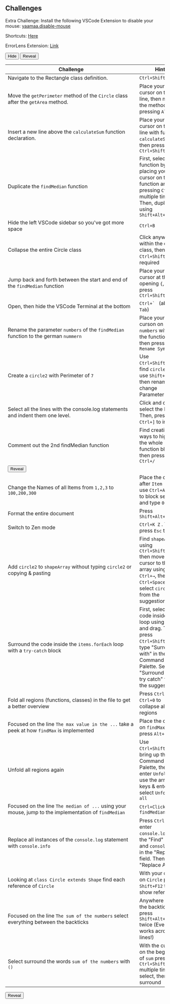 ## Challenges ##

Extra Challenge: Install the following VSCode Extension to disable your mouse: [yaamaa.disable-mouse](https://marketplace.visualstudio.com/items?itemName=yaamaa.disable-mouse)

Shortcuts: [Here](https://code.visualstudio.com/shortcuts/keyboard-shortcuts-windows.pdf)

ErrorLens Extension: [Link](https://marketplace.visualstudio.com/items?itemName=usernamehw.errorlens)

<script>
    function hideHints(){
        var tableCells = document.getElementsByTagName('td');

        for (var i = 0; i < tableCells.length; i++) {
            if (tableCells[i].cellIndex % 2 == 1) {
                tableCells[i].style.visibility = 'hidden'
            }
        }
    }
    function revealHint(){
        var tableCells = document.getElementsByTagName('td');
        for (var i = 0; i < tableCells.length; i++) {
            if(tableCells[i].style.visibility == 'hidden'){
                tableCells[i].style.visibility = 'visible';
                break;
            }
        }
    }
</script>
<button onclick=hideHints();>Hide</button> 
<button onclick=revealHint();>Reveal</button> 

| <div style="width: 400px">Challenge</div> | Hint |
| ----------| -------- |
| Navigate to the Rectangle class definition. | `Ctrl+Shift+O` |
| Move the `getPerimeter` method of the `Circle` class after the `getArea` method. | Place your cursor on the line, then move the method by pressing `Alt+↓`|
| Insert a new line above the `calculateSum` function declaration. | Place your cursor on the line with function `calculateSum`, then press `Ctrl+Shift+Enter` |
| Duplicate the `findMedian` function | First, select the function by placing your cursor on the function and pressing `Ctrl+L` multiple times. Then, duplicate it using `Shift+Alt+↓` |
| Hide the left VSCode sidebar so you've got more space | `Ctrl+B` |
| Collapse the entire Circle class | Click anywhere within the circle class, then press `Ctrl+Shift+[` as required |
| Jump back and forth between the start and end of the `findMedian` function | Place your cursor at the opening `{`, then press `Ctrl+Shift+\` |
| Open, then hide the VSCode Terminal at the bottom | ``Ctrl+` `` (above `Tab`)|
| Rename the parameter `numbers` of the `findMedian` function to the german `nummern` | Place your curson on any `numbers` within the function, then press `F2` to `Rename Symbol` |
| Create a `circle2` with Perimeter of `7` | Use `Ctrl+Shift+O` to find `circle`, then use `Shift+Alt+↓`, then rename and change Parameter |
| Select all the lines with the console.log statements and indent them one level. | Click and drag to select the lines. Then, press `Ctrl+]` to indent |
| Comment out the 2nd findMedian function | Find creative ways to highlight the whole function block, then press `Ctrl+/` |
| <button onclick=revealHint();>Reveal</button> | |
| Change the Names of all Items from `1,2,3` to `100,200,300` | Place the cursor after `Item 1`, then use `Ctrl+Alt+↓` to block select and type `00` |
| Format the entire document | Press `Shift+Alt+F` |
| Switch to Zen mode | `Ctrl+K Z` . To exit press `Esc` twice |
| Add `circle2` to `shapeArray` without typing `circle2` or copying & pasting | Find `shapeArray` using `Ctrl+Shift+O` then move the cursor to the array using `Ctrl+→`, then use `Ctrl+Space` to select `circle2` from the suggestions |
| Surround the code inside the `items.forEach` loop with a `try-catch` block | First, select the code inside the loop using click and drag. Then, press `Ctrl+Shift+P` and type "Surround with" in the Command Palette. Select "Surround with try catch" from the suggestions |
| Fold all regions (functions, classes) in the file to get a better overview | Press `Ctrl+K Ctrl+0` to collapse all regions |
| Focused on the line `The max value in the ...` take a peek at how `findMax` is implemented | Place the cursor on `findMax` and press `Alt+F12` |
| Unfold all regions again | Use `Ctrl+Shift+P` to bring up the Command Palette, then enter `Unfold` and use the arrow keys & enter to select `Unfold all` |
| Focused on the line `The median of ...` using your mouse, jump to the implementation of `findMedian` | `Ctrl+Click` on `findMedian` |
| Replace all instances of the `console.log` statement with `console.info` | Press `Ctrl+H`, enter `console.log` in the "Find" field and `console.info` in the "Replace" field. Then, click "Replace All" |
| Looking at `class Circle extends Shape` find each reference of `Circle` | With your cursor on `Circle` press `Shift+F12` to show references |
| Focused on the line `The sum of the numbers` select everything between the backticks | Anywhere within the backticks press `Shift+Alt+→` twice (Even works across lines!)|
| Select surround the words `sum of the numbers` with `()` | With the cursor on the beginning of `sum` press `Ctrl+Shift+→` multiple times to select, then `(` to surround |


<button onclick=revealHint();>Reveal</button> 

